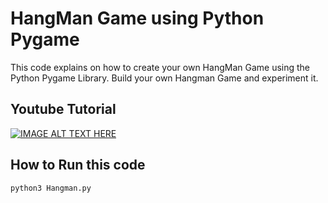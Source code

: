 # HangMan Game using Python Pygame

This code explains on how to create your own HangMan Game using the Python Pygame Library.
Build your own Hangman Game and experiment it.

## Youtube Tutorial
[![IMAGE ALT TEXT HERE](https://img.youtube.com/vi/8nU_G6l7X1M/0.jpg)](https://www.youtube.com/watch?v=8nU_G6l7X1M)

## How to Run this code
`` python3 Hangman.py ``
